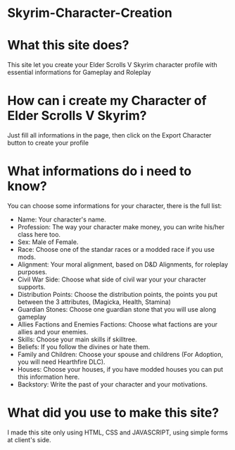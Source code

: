 # Skyrim-Character-Creation


<h1> What this site does? </h1>
<p> This site let you create your Elder Scrolls V Skyrim character profile with essential informations for Gameplay and Roleplay </p>

<h1> How can i create my Character of Elder Scrolls V Skyrim? </h1>
<p> Just fill all informations in the page, then click on the Export Character button to create your profile </p>

<h1> What informations do i need to know? </h1>
<p> You can choose some informations for your character, there is the full list:  </p>
<ul> 
  <li> Name: Your character's name. </li> 
  <li> Profession: The way your character make money, you can write his/her class here too. </li> 
  <li> Sex: Male of Female. </li> 
  <li> Race: Choose one of the standar races or a modded race if you use mods. </li> 
  <li> Alignment: Your moral alignment, based on D&D Alignments, for roleplay purposes. </li> 
  <li> Civil War Side: Choose what side of civil war your your character supports. </li> 
  <li> Distribution Points: Choose the distribution points, the points you put between the 3 attributes, (Magicka, Health, Stamina) </li> 
  <li> Guardian Stones: Choose one guardian stone that you will use along gameplay </li> 
  <li> Allies Factions and Enemies Factions: Choose what factions are your allies and your enemies. </li> 
  <li> Skills: Choose your main skills if skilltree. </li> 
  <li> Beliefs: If you follow the divines or hate them. </li> 
  <li> Family and Children: Choose your spouse and childrens (For Adoption, you will need Hearthfire DLC). </li> 
  <li> Houses: Choose your houses, if you have modded houses you can put this information here. </li> 
  <li> Backstory: Write the past of your character and your motivations. </li> 
 </ul>
   
<h1> What did you use to make this site?  </h1>
<p>  I made this site only using HTML, CSS and JAVASCRIPT, using simple forms at client's side. </p>
